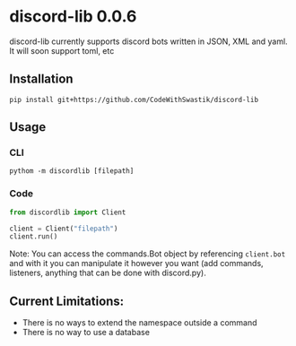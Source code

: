 # discord-lib 0.0.6

discord-lib currently supports discord bots written in JSON, XML and yaml. It will soon support toml, etc

## Installation

```
pip install git+https://github.com/CodeWithSwastik/discord-lib
```
## Usage

### CLI
```
pythom -m discordlib [filepath]
```

### Code
```python
from discordlib import Client

client = Client("filepath")
client.run()
```
Note: 
You can access the commands.Bot object by referencing `client.bot` and with it you can manipulate it however you want (add commands, listeners, anything that can be done with discord.py).

## Current Limitations:
- There is no ways to extend the namespace outside a command
- There is no way to use a database
